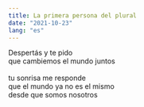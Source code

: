 ```yaml
---
title: La primera persona del plural
date: "2021-10-23"
lang: "es"
---
```


Despertás y te pido\
que cambiemos el mundo juntos\
\
tu sonrisa me responde\
que el mundo ya no es el mismo\
desde que somos nosotros
